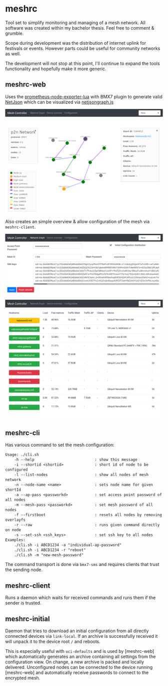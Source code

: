 # meshrc

Tool set to simplify monitoring and managing of a mesh network. All software
was created within my bachelor thesis. Feel free to comment & grumble.

Scope during development was the distribution of internet uplink for festivals
or events. However parts could be useful for community networks as well.

The development will not stop at this point, I'll continue to expand the tools
functionality and hopefully make it more generic.

## meshrc-web

Uses the
[prometheus-node-exporter-lua](https://github.com/openwrt/packages/tree/master/utils/prometheus-node-exporter-lua)
with BMX7 plugin to generate valid [NetJson](http://netjson.org/) which can be
visualized via [netjsongraph.js](https://github.com/netjson/netjsongraph.js)

![graph](img/graph.png)

Also creates an simple overview & allow configuration of the mesh via `meshrc-client`.

![config](img/config.png)
![overview](img/overview.png)

## meshrc-cli

Has various command to set the mesh configuration:

```
Usage: ./cli.sh
    -h --help                           : show this message
    -i --shortid <shortid>              : short id of node to be configured
    -l --list-nodes                     : show all nodes of mesh network
    -n --node-name <name>               : sets node name for given shortId
    -a --ap-pass <passworkd>            : set access point password of all nodes
    -m --mesh-pass <passworkd>          : set mesh password of all nodes
    -f --firstboot                      : resets all nodes by removing overlayfs
    -r --raw                            : runs given command directly on node
    -s --set-ssh <ssh_keys>             : set ssh key to all nodes
Examples:
    ./cli.sh -i ABCD1234 -a "individual-ap-password"
    ./cli.sh -i ABCD1234 -r "reboot"
    ./cli.sh -m "new-mesh-password"
```

The command transport is done via `bmx7-sms` and requires clients that trust the
sending node.

## meshrc-client

Runs a daemon which waits for received commands and runs them if the sender is
trusted.

## meshrc-initial

Daemon that tries to download an initial configuration from all directly
connected devices via `link-local`. If an archive is successfully received it
will unpack it to the device root `/` and reboots.

This is especially useful with `uci-defaults` and is used by [meshrc-web] which
automatically generates an archive containing all settings from the
configuration view. On change, a new archive is packed and locally delivered.
Unconfigured nodes can be connected to the device running [meshrc-web] and
automatically receive passwords to connect to the encrypted mesh.
